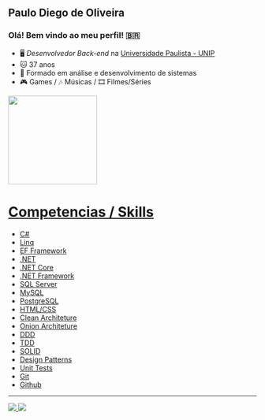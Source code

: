 ## Paulo Diego de Oliveira

### Olá! Bem vindo ao meu perfil! 🇧🇷

- 🖥️ *Desenvolvedor Back-end* na [Universidade Paulista - UNIP](https://www.unip.br/)
- 🐱 37 anos
- 👾 Formado em análise e desenvolvimento de sistemas
- 🎮 Games / 🎶 Músicas / 🎞 Filmes/Séries

<div>
  <a href="https://github.com/PauloDiegoDeOliveira">
  <img height="180em" src="https://github-readme-stats.vercel.app/api?username=PauloDiegoDeOliveira&show_icons=true&theme=tokyonight&include_all_commits=true&count_private=true"/>
  <!-- <img height="180em" src="https://github-readme-stats.vercel.app/api/top-langs/?username=PauloDiegoDeOliveira&layout=default&langs_count=7&theme=tokyonight"/> -->
</div>

 # Competencias / Skills
- C#
- Linq
- EF Framework
- .NET
- .NET Core
- .NET Framework
- SQL Server
- MySQL
- PostgreSQL
- HTML/CSS
- Clean Architeture
- Onion Architeture 
- DDD
- TDD
- SOLID
- Design Patterns
- Unit Tests
- Git
- Github
  
 <hr>
  
<div>
  <a href="https://www.instagram.com/paulodiegooliveira/" target="_blank"><img src="https://img.shields.io/badge/-Instagram-%23E4405F?style=for-the-badge&logo=instagram&logoColor=white" target="_blank">
  </a>
  <a href="https://www.linkedin.com/in/paulodiegodeoliveira" target="_blank"><img src="https://img.shields.io/badge/-LinkedIn-%230077B5?style=for-the-badge&logo=linkedin&logoColor=white"          target="_blank">
  </a> 
</div
